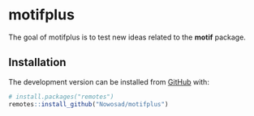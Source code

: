 
<!-- README.md is generated from README.Rmd. Please edit that file -->

# motifplus

<!-- badges: start -->

<!-- badges: end -->

The goal of motifplus is to test new ideas related to the **motif**
package.

## Installation

<!-- You can install the released version of motifplus from [CRAN](https://CRAN.R-project.org) with: -->

<!-- ``` r -->

<!-- install.packages("motifplus") -->

<!-- ``` -->

The development version can be installed from
[GitHub](https://github.com/) with:

``` r
# install.packages("remotes")
remotes::install_github("Nowosad/motifplus")
```
